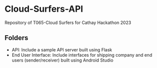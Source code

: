 # Cloud-Surfers-API

Repository of T065-Cloud Surfers for Cathay Hackathon 2023

## Folders
- API: Include a sample API server built using Flask
- End User Interface: Include interfaces for shipping company and end users (sender/receiver) built using Android Studio
